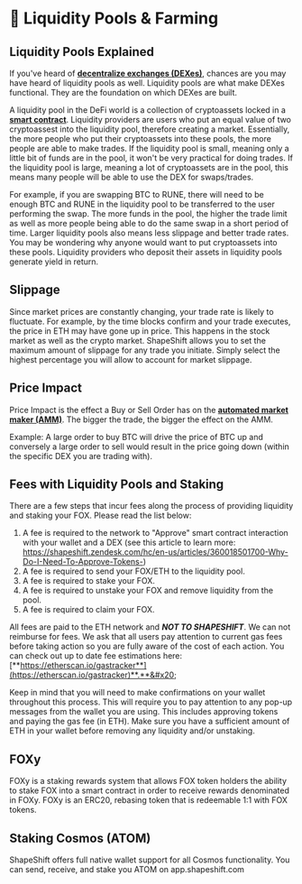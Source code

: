 # 🚜 Liquidity Pools & Farming

## Liquidity Pools Explained

If you've heard of [**decentralize exchanges (DEXes)**](https://cointelegraph.com/defi-101/what-are-decentralized-exchanges-and-how-do-dexs-work), chances are you may have heard of liquidity pools as well. Liquidity pools are what make DEXes functional. They are the foundation on which DEXes are built.&#x20;

A liquidity pool in the DeFi world is a collection of cryptoassets locked in a [**smart contract**](https://ethereum.org/en/developers/docs/smart-contracts/). Liquidity providers are users who put an equal value of two cryptoassest into the liquidity pool, therefore creating a market. Essentially, the more people who put their cryptoassets into these pools, the more people are able to make trades. If the liquidity pool is small, meaning only a little bit of funds are in the pool, it won't be very practical for doing trades. If the liquidity pool is large, meaning a lot of cryptoassets are in the pool, this means many people will be able to use the DEX for swaps/trades.

For example, if you are swapping BTC to RUNE, there will need to be enough BTC and RUNE in the liquidity pool to be transferred to the user performing the swap. The more funds in the pool, the higher the trade limit as well as more people being able to do the same swap in a short period of time. Larger liquidity pools also means less slippage and better trade rates. You may be wondering why anyone would want to put cryptoassets into these pools. Liquidity providers who deposit their assets in liquidity pools generate yield in return.&#x20;

## Slippage

Since market prices are constantly changing, your trade rate is likely to fluctuate. For example, by the time blocks confirm and your trade executes, the price in ETH may have gone up in price. This happens in the stock market as well as the crypto market. ShapeShift allows you to set the maximum amount of slippage for any trade you initiate. Simply select the highest percentage you will allow to account for market slippage.

## Price Impact

Price Impact is the effect a Buy or Sell Order has on the [**automated market maker (AMM)**](https://academy.binance.com/en/articles/what-is-an-automated-market-maker-amm). The bigger the trade, the bigger the effect on the AMM.

Example: A large order to buy BTC will drive the price of BTC up and conversely a large order to sell would result in the price going down (within the specific DEX you are trading with).&#x20;

## Fees with Liquidity Pools and Staking

There are a few steps that incur fees along the process of providing liquidity and staking your FOX. Please read the list below:&#x20;

1. A fee is required to the network to "Approve" smart contract interaction with your wallet and a DEX (see this article to learn more: https://shapeshift.zendesk.com/hc/en-us/articles/360018501700-Why-Do-I-Need-To-Approve-Tokens-)&#x20;
2. A fee is required to send your FOX/ETH to the liquidity pool.
3. A fee is required to stake your FOX.
4. A fee is required to unstake your FOX and remove liquidity from the pool.&#x20;
5. A fee is required to claim your FOX.

All fees are paid to the ETH network and _**NOT TO SHAPESHIFT**_. We can not reimburse for fees. We ask that all users pay attention to current gas fees before taking action so you are fully aware of the cost of each action. You can check out up to date fee estimations here: [**https://etherscan.io/gastracker**](https://etherscan.io/gastracker)**.**&#x20;

Keep in mind that you will need to make confirmations on your wallet throughout this process. This will require you to pay attention to any pop-up messages from the wallet you are using. This includes approving tokens and paying the gas fee (in ETH). Make sure you have a sufficient amount of ETH in your wallet before removing any liquidity and/or unstaking.

## FOXy

FOXy is a staking rewards system that allows FOX token holders the ability to stake FOX into a smart contract in order to receive rewards denominated in FOXy. FOXy is an ERC20, rebasing token that is redeemable 1:1 with FOX tokens.&#x20;

## Staking Cosmos (ATOM)

ShapeShift offers full native wallet support for all Cosmos functionality. You can send, receive, and stake you ATOM on app.shapeshift.com

